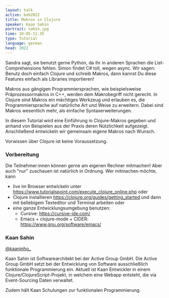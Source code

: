 ```yaml
---
layout: talk
active: bob2022
title: Makros in Clojure
speaker: Kaan Sahin
portrait: sahin.jpg
time: 10:05-11:35
type: Tutorial
language: german
head: 2022
---
```


Sandra sagt, sie benutzt gerne Python, da ihr in anderen Sprachen die
List-Comprehensions fehlen. Simon findet C# toll, wegen async. Wir
sagen: Benutz doch einfach Clojure und schreib Makros, dann kannst Du
diese Features einfach als Libraries importieren!

Makros aus gängigen Programmiersprachen, wie beispielsweise
Präprozessormakros in C++, werden dem Makrobegriff nicht gerecht. In
Clojure sind Makros ein mächtiges Werkzeug und erlauben es, die
Programmiersprache auf natürliche Art und Weise zu erweitern. Dabei
sind Makros wesentlich mehr, als einfache Syntaxerweiterungen.

In diesem Tutorial wird eine Einführung in Clojure-Makros gegeben und
anhand von Beispielen aus der Praxis deren Nützlichkeit
aufgezeigt. Anschließend entwickeln wir gemeinsam eigene Makros nach
Wunsch.

Vorwissen über Clojure ist keine Voraussetzung.

### Vorbereitung

Die Teilnehmer:innen können gerne am eigenen Rechner mitmachen! Aber
auch "nur" zuschauen ist natürlich in Ordnung. Wer mitmachen möchte,
kann

- live im Browser entwickeln unter
  <https://www.tutorialspoint.com/execute_clojure_online.php> oder
- Clojure installieren <https://clojure.org/guides/getting_started>
  und dann mit beliebigem Texteditor und Terminal arbeiten oder
- eine ganze Entwicklungsumgebung benutzen:
  - Cursive: <https://cursive-ide.com/>
  - Emacs + clojure-mode + CIDER:
    <https://www.gnu.org/software/emacs/>

### Kaan Sahin

[@kaaninho_](https://twitter.com/kaaninho_)

Kaan Sahin ist Softwarearchitekt bei der Active Group GmbH. Die Active
Group GmbH setzt bei der Entwicklung von Software ausschließlich
funktionale Programmierung ein. Aktuell ist Kaan Entwickler in einem
Clojure/ClojureScript-Projekt, in welchem eine Webapp entsteht, die
via Event-Sourcing Daten verwaltet.

Zudem hält Kaan Schulungen zur funktionalen Programmierung.
